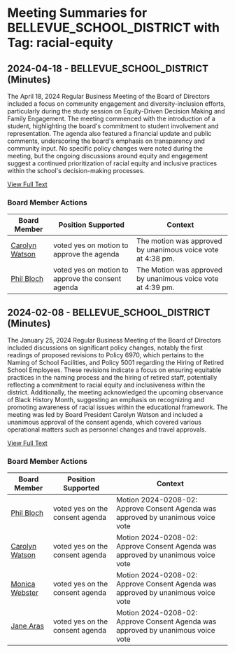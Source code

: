 # Meeting Summaries for BELLEVUE_SCHOOL_DISTRICT with Tag: racial-equity

## 2024-04-18 - BELLEVUE_SCHOOL_DISTRICT (Minutes)

The April 18, 2024 Regular Business Meeting of the Board of Directors included a focus on community engagement and diversity-inclusion efforts, particularly during the study session on Equity-Driven Decision Making and Family Engagement. The meeting commenced with the introduction of a student, highlighting the board's commitment to student involvement and representation. The agenda also featured a financial update and public comments, underscoring the board's emphasis on transparency and community input. No specific policy changes were noted during the meeting, but the ongoing discussions around equity and engagement suggest a continued prioritization of racial equity and inclusive practices within the school's decision-making processes.

[View Full Text](https://raw.githubusercontent.com/VoronoiPerspectives/WashingtonStateSchoolBoardExplorer/refs/heads/main/data/countries/usa/states/wa/counties/king/school_boards/bellevue_school_district/2024/2024-04-18-minutes.txt)

### Board Member Actions

| Board Member | Position Supported | Context |
|--------------|--------------------|---------|
| [Carolyn Watson](board_member_116.md) | voted yes on motion to approve the agenda | The motion was approved by unanimous voice vote at 4:38 pm. |
| [Phil Bloch](board_member_115.md) | voted yes on motion to approve the consent agenda | The Motion was approved by unanimous voice vote at 4:39 pm. |

## 2024-02-08 - BELLEVUE_SCHOOL_DISTRICT (Minutes)

The January 25, 2024 Regular Business Meeting of the Board of Directors included discussions on significant policy changes, notably the first readings of proposed revisions to Policy 6970, which pertains to the Naming of School Facilities, and Policy 5001 regarding the Hiring of Retired School Employees. These revisions indicate a focus on ensuring equitable practices in the naming process and the hiring of retired staff, potentially reflecting a commitment to racial equity and inclusiveness within the district. Additionally, the meeting acknowledged the upcoming observance of Black History Month, suggesting an emphasis on recognizing and promoting awareness of racial issues within the educational framework. The meeting was led by Board President Carolyn Watson and included a unanimous approval of the consent agenda, which covered various operational matters such as personnel changes and travel approvals.

[View Full Text](https://raw.githubusercontent.com/VoronoiPerspectives/WashingtonStateSchoolBoardExplorer/refs/heads/main/data/countries/usa/states/wa/counties/king/school_boards/bellevue_school_district/2024/2024-02-08-minutes.txt)

### Board Member Actions

| Board Member | Position Supported | Context |
|--------------|--------------------|---------|
| [Phil Bloch](board_member_115.md) | voted yes on the consent agenda | Motion 2024-0208-02: Approve Consent Agenda was approved by unanimous voice vote |
| [Carolyn Watson](board_member_116.md) | voted yes on the consent agenda | Motion 2024-0208-02: Approve Consent Agenda was approved by unanimous voice vote |
| [Monica Webster](board_member_118.md) | voted yes on the consent agenda | Motion 2024-0208-02: Approve Consent Agenda was approved by unanimous voice vote |
| [Jane Aras](board_member_119.md) | voted yes on the consent agenda | Motion 2024-0208-02: Approve Consent Agenda was approved by unanimous voice vote |

